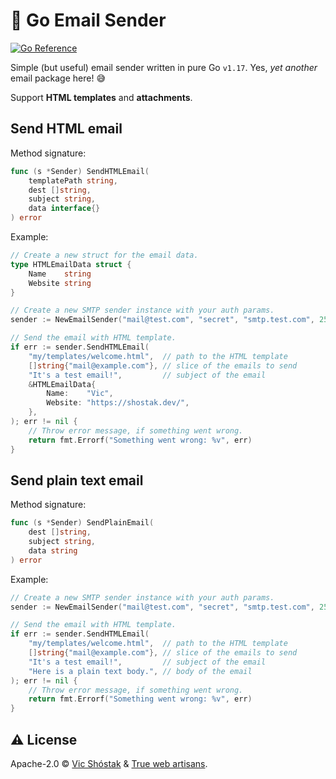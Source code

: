 # 📮 Go Email Sender

[![Go Reference](https://pkg.go.dev/badge/github.com/koddr/go-email-sender.svg)](https://pkg.go.dev/github.com/koddr/go-email-sender)

Simple (but useful) email sender written in pure Go `v1.17`. Yes, _yet another_ email package here! 😅

Support **HTML templates** and **attachments**.

## Send HTML email

Method signature:

```go
func (s *Sender) SendHTMLEmail(
    templatePath string,
    dest []string,
    subject string,
    data interface{}
) error
```

Example:

```go
// Create a new struct for the email data.
type HTMLEmailData struct {
    Name    string
    Website string
}

// Create a new SMTP sender instance with your auth params.
sender := NewEmailSender("mail@test.com", "secret", "smtp.test.com", 25)

// Send the email with HTML template.
if err := sender.SendHTMLEmail(
    "my/templates/welcome.html",  // path to the HTML template
    []string{"mail@example.com"}, // slice of the emails to send
    "It's a test email!",         // subject of the email
    &HTMLEmailData{
        Name:    "Vic",
        Website: "https://shostak.dev/",
    },
); err != nil {
    // Throw error message, if something went wrong.
    return fmt.Errorf("Something went wrong: %v", err)
}
```

## Send plain text email

Method signature:

```go
func (s *Sender) SendPlainEmail(
    dest []string,
    subject string,
    data string
) error
```

Example:

```go
// Create a new SMTP sender instance with your auth params.
sender := NewEmailSender("mail@test.com", "secret", "smtp.test.com", 25)

// Send the email with HTML template.
if err := sender.SendHTMLEmail(
    "my/templates/welcome.html",  // path to the HTML template
    []string{"mail@example.com"}, // slice of the emails to send
    "It's a test email!",         // subject of the email
    "Here is a plain text body.", // body of the email
); err != nil {
    // Throw error message, if something went wrong.
    return fmt.Errorf("Something went wrong: %v", err)
}
```

## ⚠️ License

Apache-2.0 © [Vic Shóstak](https://shostak.dev/) & [True web artisans](https://1wa.co/).

